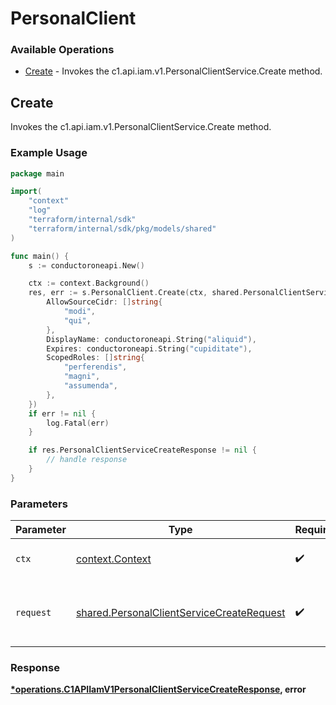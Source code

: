 # PersonalClient

### Available Operations

* [Create](#create) - Invokes the c1.api.iam.v1.PersonalClientService.Create method.

## Create

Invokes the c1.api.iam.v1.PersonalClientService.Create method.

### Example Usage

```go
package main

import(
	"context"
	"log"
	"terraform/internal/sdk"
	"terraform/internal/sdk/pkg/models/shared"
)

func main() {
    s := conductoroneapi.New()

    ctx := context.Background()
    res, err := s.PersonalClient.Create(ctx, shared.PersonalClientServiceCreateRequest{
        AllowSourceCidr: []string{
            "modi",
            "qui",
        },
        DisplayName: conductoroneapi.String("aliquid"),
        Expires: conductoroneapi.String("cupiditate"),
        ScopedRoles: []string{
            "perferendis",
            "magni",
            "assumenda",
        },
    })
    if err != nil {
        log.Fatal(err)
    }

    if res.PersonalClientServiceCreateResponse != nil {
        // handle response
    }
}
```

### Parameters

| Parameter                                                                                              | Type                                                                                                   | Required                                                                                               | Description                                                                                            |
| ------------------------------------------------------------------------------------------------------ | ------------------------------------------------------------------------------------------------------ | ------------------------------------------------------------------------------------------------------ | ------------------------------------------------------------------------------------------------------ |
| `ctx`                                                                                                  | [context.Context](https://pkg.go.dev/context#Context)                                                  | :heavy_check_mark:                                                                                     | The context to use for the request.                                                                    |
| `request`                                                                                              | [shared.PersonalClientServiceCreateRequest](../../models/shared/personalclientservicecreaterequest.md) | :heavy_check_mark:                                                                                     | The request object to use for the request.                                                             |


### Response

**[*operations.C1APIIamV1PersonalClientServiceCreateResponse](../../models/operations/c1apiiamv1personalclientservicecreateresponse.md), error**

